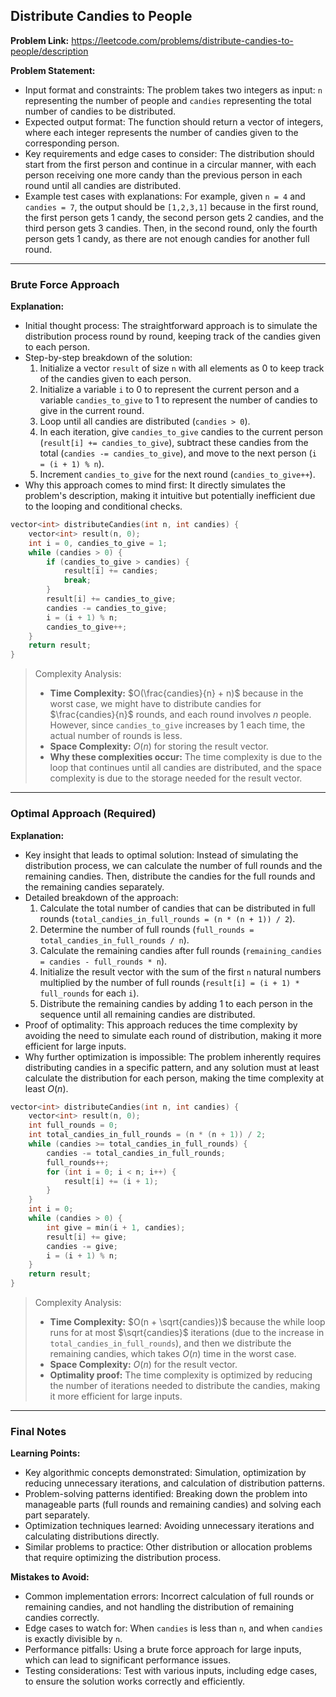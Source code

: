 ## Distribute Candies to People
**Problem Link:** https://leetcode.com/problems/distribute-candies-to-people/description

**Problem Statement:**
- Input format and constraints: The problem takes two integers as input: `n` representing the number of people and `candies` representing the total number of candies to be distributed.
- Expected output format: The function should return a vector of integers, where each integer represents the number of candies given to the corresponding person.
- Key requirements and edge cases to consider: The distribution should start from the first person and continue in a circular manner, with each person receiving one more candy than the previous person in each round until all candies are distributed.
- Example test cases with explanations: For example, given `n = 4` and `candies = 7`, the output should be `[1,2,3,1]` because in the first round, the first person gets 1 candy, the second person gets 2 candies, and the third person gets 3 candies. Then, in the second round, only the fourth person gets 1 candy, as there are not enough candies for another full round.

---

### Brute Force Approach

**Explanation:**
- Initial thought process: The straightforward approach is to simulate the distribution process round by round, keeping track of the candies given to each person.
- Step-by-step breakdown of the solution:
  1. Initialize a vector `result` of size `n` with all elements as 0 to keep track of the candies given to each person.
  2. Initialize a variable `i` to 0 to represent the current person and a variable `candies_to_give` to 1 to represent the number of candies to give in the current round.
  3. Loop until all candies are distributed (`candies > 0`).
  4. In each iteration, give `candies_to_give` candies to the current person (`result[i] += candies_to_give`), subtract these candies from the total (`candies -= candies_to_give`), and move to the next person (`i = (i + 1) % n`).
  5. Increment `candies_to_give` for the next round (`candies_to_give++`).
- Why this approach comes to mind first: It directly simulates the problem's description, making it intuitive but potentially inefficient due to the looping and conditional checks.

```cpp
vector<int> distributeCandies(int n, int candies) {
    vector<int> result(n, 0);
    int i = 0, candies_to_give = 1;
    while (candies > 0) {
        if (candies_to_give > candies) {
            result[i] += candies;
            break;
        }
        result[i] += candies_to_give;
        candies -= candies_to_give;
        i = (i + 1) % n;
        candies_to_give++;
    }
    return result;
}
```

> Complexity Analysis:
> - **Time Complexity:** $O(\frac{candies}{n} + n)$ because in the worst case, we might have to distribute candies for $\frac{candies}{n}$ rounds, and each round involves $n$ people. However, since `candies_to_give` increases by 1 each time, the actual number of rounds is less.
> - **Space Complexity:** $O(n)$ for storing the result vector.
> - **Why these complexities occur:** The time complexity is due to the loop that continues until all candies are distributed, and the space complexity is due to the storage needed for the result vector.

---

### Optimal Approach (Required)

**Explanation:**
- Key insight that leads to optimal solution: Instead of simulating the distribution process, we can calculate the number of full rounds and the remaining candies. Then, distribute the candies for the full rounds and the remaining candies separately.
- Detailed breakdown of the approach:
  1. Calculate the total number of candies that can be distributed in full rounds (`total_candies_in_full_rounds = (n * (n + 1)) / 2`).
  2. Determine the number of full rounds (`full_rounds = total_candies_in_full_rounds / n`).
  3. Calculate the remaining candies after full rounds (`remaining_candies = candies - full_rounds * n`).
  4. Initialize the result vector with the sum of the first `n` natural numbers multiplied by the number of full rounds (`result[i] = (i + 1) * full_rounds` for each `i`).
  5. Distribute the remaining candies by adding 1 to each person in the sequence until all remaining candies are distributed.
- Proof of optimality: This approach reduces the time complexity by avoiding the need to simulate each round of distribution, making it more efficient for large inputs.
- Why further optimization is impossible: The problem inherently requires distributing candies in a specific pattern, and any solution must at least calculate the distribution for each person, making the time complexity at least $O(n)$.

```cpp
vector<int> distributeCandies(int n, int candies) {
    vector<int> result(n, 0);
    int full_rounds = 0;
    int total_candies_in_full_rounds = (n * (n + 1)) / 2;
    while (candies >= total_candies_in_full_rounds) {
        candies -= total_candies_in_full_rounds;
        full_rounds++;
        for (int i = 0; i < n; i++) {
            result[i] += (i + 1);
        }
    }
    int i = 0;
    while (candies > 0) {
        int give = min(i + 1, candies);
        result[i] += give;
        candies -= give;
        i = (i + 1) % n;
    }
    return result;
}
```

> Complexity Analysis:
> - **Time Complexity:** $O(n + \sqrt{candies})$ because the while loop runs for at most $\sqrt{candies}$ iterations (due to the increase in `total_candies_in_full_rounds`), and then we distribute the remaining candies, which takes $O(n)$ time in the worst case.
> - **Space Complexity:** $O(n)$ for the result vector.
> - **Optimality proof:** The time complexity is optimized by reducing the number of iterations needed to distribute the candies, making it more efficient for large inputs.

---

### Final Notes

**Learning Points:**
- Key algorithmic concepts demonstrated: Simulation, optimization by reducing unnecessary iterations, and calculation of distribution patterns.
- Problem-solving patterns identified: Breaking down the problem into manageable parts (full rounds and remaining candies) and solving each part separately.
- Optimization techniques learned: Avoiding unnecessary iterations and calculating distributions directly.
- Similar problems to practice: Other distribution or allocation problems that require optimizing the distribution process.

**Mistakes to Avoid:**
- Common implementation errors: Incorrect calculation of full rounds or remaining candies, and not handling the distribution of remaining candies correctly.
- Edge cases to watch for: When `candies` is less than `n`, and when `candies` is exactly divisible by `n`.
- Performance pitfalls: Using a brute force approach for large inputs, which can lead to significant performance issues.
- Testing considerations: Test with various inputs, including edge cases, to ensure the solution works correctly and efficiently.